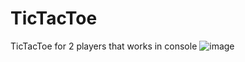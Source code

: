 # TicTacToe
TicTacToe for 2 players that works in console
![image](https://github.com/klauseen/TicTacToe/assets/134730407/3ab7f292-f89d-46c0-8b01-3ee3ccc96220)
